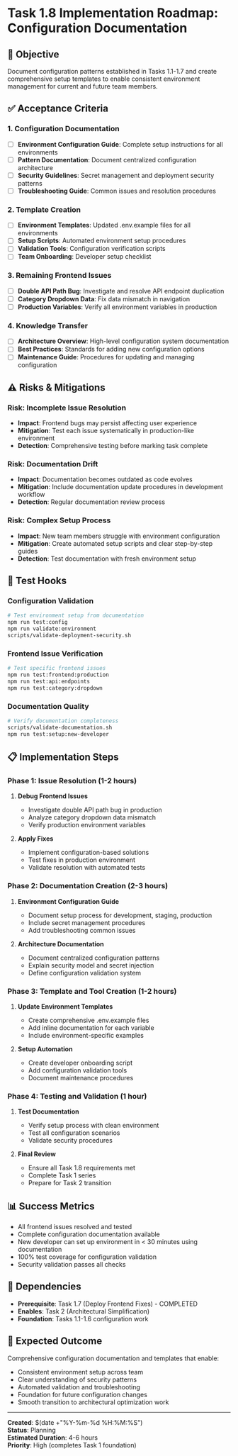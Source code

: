 # Task 1.8 Implementation Roadmap: Configuration Documentation

## 🎯 Objective
Document configuration patterns established in Tasks 1.1-1.7 and create comprehensive setup templates to enable consistent environment management for current and future team members.

## ✅ Acceptance Criteria

### 1. Configuration Documentation
- [ ] **Environment Configuration Guide**: Complete setup instructions for all environments
- [ ] **Pattern Documentation**: Document centralized configuration architecture  
- [ ] **Security Guidelines**: Secret management and deployment security patterns
- [ ] **Troubleshooting Guide**: Common issues and resolution procedures

### 2. Template Creation
- [ ] **Environment Templates**: Updated .env.example files for all environments
- [ ] **Setup Scripts**: Automated environment setup procedures
- [ ] **Validation Tools**: Configuration verification scripts
- [ ] **Team Onboarding**: Developer setup checklist

### 3. Remaining Frontend Issues
- [ ] **Double API Path Bug**: Investigate and resolve API endpoint duplication
- [ ] **Category Dropdown Data**: Fix data mismatch in navigation
- [ ] **Production Variables**: Verify all environment variables in production

### 4. Knowledge Transfer
- [ ] **Architecture Overview**: High-level configuration system documentation
- [ ] **Best Practices**: Standards for adding new configuration options
- [ ] **Maintenance Guide**: Procedures for updating and managing configuration

## ⚠️ Risks & Mitigations

### **Risk: Incomplete Issue Resolution**
- **Impact**: Frontend bugs may persist affecting user experience
- **Mitigation**: Test each issue systematically in production-like environment
- **Detection**: Comprehensive testing before marking task complete

### **Risk: Documentation Drift**
- **Impact**: Documentation becomes outdated as code evolves
- **Mitigation**: Include documentation update procedures in development workflow
- **Detection**: Regular documentation review process

### **Risk: Complex Setup Process**
- **Impact**: New team members struggle with environment configuration
- **Mitigation**: Create automated setup scripts and clear step-by-step guides
- **Detection**: Test documentation with fresh environment setup

## 🧪 Test Hooks

### **Configuration Validation**
```bash
# Test environment setup from documentation
npm run test:config
npm run validate:environment
scripts/validate-deployment-security.sh
```

### **Frontend Issue Verification**
```bash
# Test specific frontend issues
npm run test:frontend:production
npm run test:api:endpoints
npm run test:category:dropdown
```

### **Documentation Quality**
```bash
# Verify documentation completeness
scripts/validate-documentation.sh
npm run test:setup:new-developer
```

## 📋 Implementation Steps

### Phase 1: Issue Resolution (1-2 hours)
1. **Debug Frontend Issues**
   - Investigate double API path bug in production
   - Analyze category dropdown data mismatch
   - Verify production environment variables

2. **Apply Fixes**
   - Implement configuration-based solutions
   - Test fixes in production environment
   - Validate resolution with automated tests

### Phase 2: Documentation Creation (2-3 hours)
1. **Environment Configuration Guide**
   - Document setup process for development, staging, production
   - Include secret management procedures
   - Add troubleshooting common issues

2. **Architecture Documentation**
   - Document centralized configuration patterns
   - Explain security model and secret injection
   - Define configuration validation system

### Phase 3: Template and Tool Creation (1-2 hours)
1. **Update Environment Templates**
   - Create comprehensive .env.example files
   - Add inline documentation for each variable
   - Include environment-specific examples

2. **Setup Automation**
   - Create developer onboarding script
   - Add configuration validation tools
   - Document maintenance procedures

### Phase 4: Testing and Validation (1 hour)
1. **Test Documentation**
   - Verify setup process with clean environment
   - Test all configuration scenarios
   - Validate security procedures

2. **Final Review**
   - Ensure all Task 1.8 requirements met
   - Complete Task 1 series
   - Prepare for Task 2 transition

## 📊 Success Metrics
- All frontend issues resolved and tested
- Complete configuration documentation available
- New developer can set up environment in < 30 minutes using documentation
- 100% test coverage for configuration validation
- Security validation passes all checks

## 🔄 Dependencies
- **Prerequisite**: Task 1.7 (Deploy Frontend Fixes) - COMPLETED
- **Enables**: Task 2 (Architectural Simplification)
- **Foundation**: Tasks 1.1-1.6 configuration work

## 🎯 Expected Outcome
Comprehensive configuration documentation and templates that enable:
- Consistent environment setup across team
- Clear understanding of security patterns
- Automated validation and troubleshooting
- Foundation for future configuration changes
- Smooth transition to architectural optimization work

---
**Created**: $(date +"%Y-%m-%d %H:%M:%S")  
**Status**: Planning  
**Estimated Duration**: 4-6 hours  
**Priority**: High (completes Task 1 foundation)